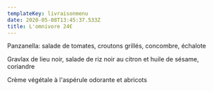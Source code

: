 ```yaml
---
templateKey: livraisonmenu
date: 2020-05-08T13:45:37.533Z
title: L'omnivore 24€
---
```

Panzanella: salade de tomates, croutons grillés, concombre, échalote

Gravlax de lieu noir, salade de riz noir au citron et huile de sésame, coriandre

Crème végétale à l'aspérule odorante et abricots